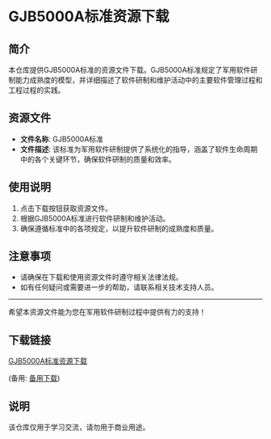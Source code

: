 # GJB5000A标准资源下载

## 简介

本仓库提供GJB5000A标准的资源文件下载。GJB5000A标准规定了军用软件研制能力成熟度的模型，并详细描述了软件研制和维护活动中的主要软件管理过程和工程过程的实践。

## 资源文件

- **文件名称**: GJB5000A标准
- **文件描述**: 该标准为军用软件研制提供了系统化的指导，涵盖了软件生命周期中的各个关键环节，确保软件研制的质量和效率。

## 使用说明

1. 点击下载按钮获取资源文件。
2. 根据GJB5000A标准进行软件研制和维护活动。
3. 确保遵循标准中的各项规定，以提升软件研制的成熟度和质量。

## 注意事项

- 请确保在下载和使用资源文件时遵守相关法律法规。
- 如有任何疑问或需要进一步的帮助，请联系相关技术支持人员。

---

希望本资源文件能为您在军用软件研制过程中提供有力的支持！

## 下载链接
[GJB5000A标准资源下载](https://pan.quark.cn/s/3193388f9b7b) 

(备用: [备用下载](https://pan.baidu.com/s/19Nbv0QtMsl1QNPXbyY3asA?pwd=1234))

## 说明

该仓库仅用于学习交流，请勿用于商业用途。
